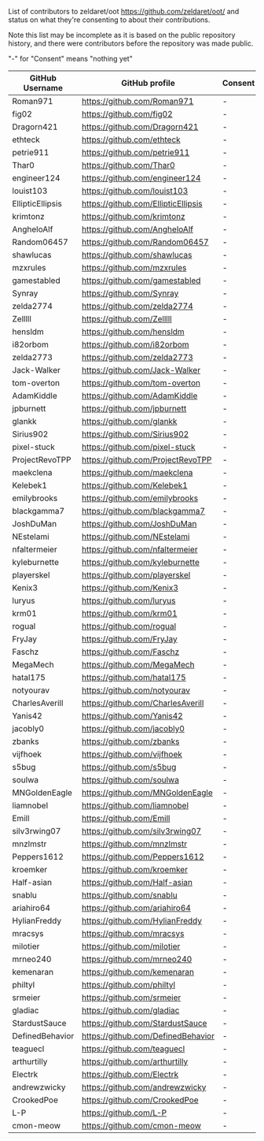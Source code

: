 List of contributors to zeldaret/oot https://github.com/zeldaret/oot/ and status on what they're consenting to about their contributions.

Note this list may be incomplete as it is based on the public repository history, and there were contributors before the repository was made public.

"-" for "Consent" means "nothing yet"

GitHub Username | GitHub profile | Consent
-|-|-
Roman971            | https://github.com/Roman971            | -
fig02               | https://github.com/fig02               | -
Dragorn421          | https://github.com/Dragorn421          | -
ethteck             | https://github.com/ethteck             | -
petrie911           | https://github.com/petrie911           | -
Thar0               | https://github.com/Thar0               | -
engineer124         | https://github.com/engineer124         | -
louist103           | https://github.com/louist103           | -
EllipticEllipsis    | https://github.com/EllipticEllipsis    | -
krimtonz            | https://github.com/krimtonz            | -
AngheloAlf          | https://github.com/AngheloAlf          | -
Random06457         | https://github.com/Random06457         | -
shawlucas           | https://github.com/shawlucas           | -
mzxrules            | https://github.com/mzxrules            | -
gamestabled         | https://github.com/gamestabled         | -
Synray              | https://github.com/Synray              | -
zelda2774           | https://github.com/zelda2774           | -
Zelllll             | https://github.com/Zelllll             | -
hensldm             | https://github.com/hensldm             | -
i82orbom            | https://github.com/i82orbom            | -
zelda2773           | https://github.com/zelda2773           | -
Jack-Walker         | https://github.com/Jack-Walker         | -
tom-overton         | https://github.com/tom-overton         | -
AdamKiddle          | https://github.com/AdamKiddle          | -
jpburnett           | https://github.com/jpburnett           | -
glankk              | https://github.com/glankk              | -
Sirius902           | https://github.com/Sirius902           | -
pixel-stuck         | https://github.com/pixel-stuck         | -
ProjectRevoTPP      | https://github.com/ProjectRevoTPP      | -
maekclena           | https://github.com/maekclena           | -
Kelebek1            | https://github.com/Kelebek1            | -
emilybrooks         | https://github.com/emilybrooks         | -
blackgamma7         | https://github.com/blackgamma7         | -
JoshDuMan           | https://github.com/JoshDuMan           | -
NEstelami           | https://github.com/NEstelami           | -
nfaltermeier        | https://github.com/nfaltermeier        | -
kyleburnette        | https://github.com/kyleburnette        | -
playerskel          | https://github.com/playerskel          | -
Kenix3              | https://github.com/Kenix3              | -
luryus              | https://github.com/luryus              | -
krm01               | https://github.com/krm01               | -
rogual              | https://github.com/rogual              | -
FryJay              | https://github.com/FryJay              | -
Faschz              | https://github.com/Faschz              | -
MegaMech            | https://github.com/MegaMech            | -
hatal175            | https://github.com/hatal175            | -
notyourav           | https://github.com/notyourav           | -
CharlesAverill      | https://github.com/CharlesAverill      | -
Yanis42             | https://github.com/Yanis42             | -
jacobly0            | https://github.com/jacobly0            | -
zbanks              | https://github.com/zbanks              | -
vijfhoek            | https://github.com/vijfhoek            | -
s5bug               | https://github.com/s5bug               | -
soulwa              | https://github.com/soulwa              | -
MNGoldenEagle       | https://github.com/MNGoldenEagle       | -
liamnobel           | https://github.com/liamnobel           | -
Emill               | https://github.com/Emill               | -
silv3rwing07        | https://github.com/silv3rwing07        | -
mnzlmstr            | https://github.com/mnzlmstr            | -
Peppers1612         | https://github.com/Peppers1612         | -
kroemker            | https://github.com/kroemker            | -
Half-asian          | https://github.com/Half-asian          | -
snablu              | https://github.com/snablu              | -
ariahiro64          | https://github.com/ariahiro64          | -
HylianFreddy        | https://github.com/HylianFreddy        | -
mracsys             | https://github.com/mracsys             | -
milotier            | https://github.com/milotier            | -
mrneo240            | https://github.com/mrneo240            | -
kemenaran           | https://github.com/kemenaran           | -
philtyl             | https://github.com/philtyl             | -
srmeier             | https://github.com/srmeier             | -
gladiac             | https://github.com/gladiac             | -
StardustSauce       | https://github.com/StardustSauce       | -
DefinedBehavior     | https://github.com/DefinedBehavior     | -
teaguecl            | https://github.com/teaguecl            | -
arthurtilly         | https://github.com/arthurtilly         | -
Electrk             | https://github.com/Electrk             | -
andrewzwicky        | https://github.com/andrewzwicky        | -
CrookedPoe          | https://github.com/CrookedPoe          | -
L-P                 | https://github.com/L-P                 | -
cmon-meow           | https://github.com/cmon-meow           | -

